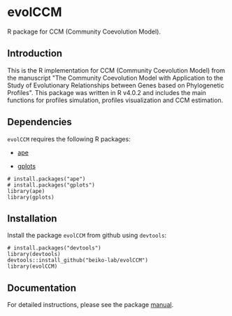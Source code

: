 # evolCCM
R package for CCM (Community Coevolution Model).

## Introduction
This is the R implementation for CCM (Community Coevolution Model) from the manuscript "The Community Coevolution Model with Application to the Study of Evolutionary Relationships between Genes based on Phylogenetic Profiles". This package was written in R v4.0.2 and includes the main functions for profiles simulation, profiles visualization and CCM estimation.

## Dependencies

`evolCCM` requires the following R packages:

- [ape](https://cran.r-project.org/web/packages/ape/)

- [gplots](https://cran.r-project.org/web/packages/gplots/index.html)

```
# install.packages("ape")
# install.packages("gplots")
library(ape)
library(gplots)
```


## Installation

Install the package `evolCCM` from github using `devtools`:

```
# install.packages("devtools")
library(devtools)
devtools::install_github("beiko-lab/evolCCM")
library(evolCCM)
```


## Documentation

For detailed instructions, please see the package [manual](https://github.com/beiko-lab/evolCCM/blob/main/evolCCM_manual.pdf). 

